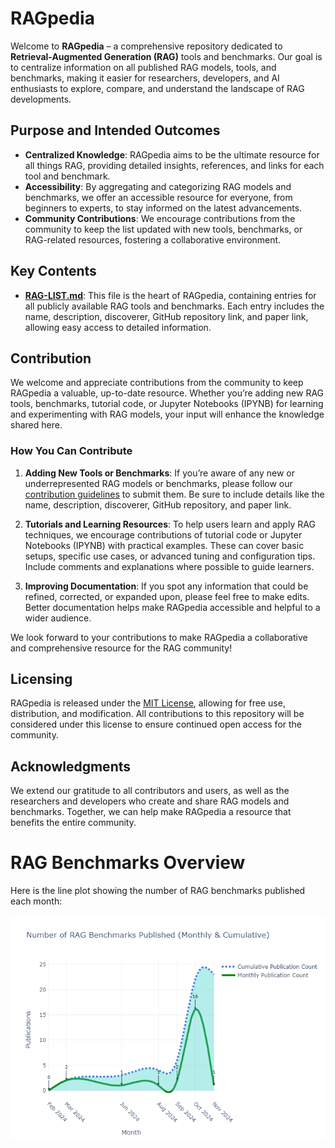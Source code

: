 # RAGpedia

Welcome to **RAGpedia** – a comprehensive repository dedicated to **Retrieval-Augmented Generation (RAG)** tools and benchmarks. Our goal is to centralize information on all published RAG models, tools, and benchmarks, making it easier for researchers, developers, and AI enthusiasts to explore, compare, and understand the landscape of RAG developments.

## Purpose and Intended Outcomes

- **Centralized Knowledge**: RAGpedia aims to be the ultimate resource for all things RAG, providing detailed insights, references, and links for each tool and benchmark.
- **Accessibility**: By aggregating and categorizing RAG models and benchmarks, we offer an accessible resource for everyone, from beginners to experts, to stay informed on the latest advancements.
- **Community Contributions**: We encourage contributions from the community to keep the list updated with new tools, benchmarks, or RAG-related resources, fostering a collaborative environment.

## Key Contents

- [**RAG-LIST.md**](RAG-LIST.md): This file is the heart of RAGpedia, containing entries for all publicly available RAG tools and benchmarks. Each entry includes the name, description, discoverer, GitHub repository link, and paper link, allowing easy access to detailed information.

## Contribution

We welcome and appreciate contributions from the community to keep RAGpedia a valuable, up-to-date resource. Whether you’re adding new RAG tools, benchmarks, tutorial code, or Jupyter Notebooks (IPYNB) for learning and experimenting with RAG models, your input will enhance the knowledge shared here.

### How You Can Contribute

1. **Adding New Tools or Benchmarks**: If you’re aware of any new or underrepresented RAG models or benchmarks, please follow our [contribution guidelines](CONTRIBUTING.md) to submit them. Be sure to include details like the name, description, discoverer, GitHub repository, and paper link.
   
2. **Tutorials and Learning Resources**: To help users learn and apply RAG techniques, we encourage contributions of tutorial code or Jupyter Notebooks (IPYNB) with practical examples. These can cover basic setups, specific use cases, or advanced tuning and configuration tips. Include comments and explanations where possible to guide learners.

3. **Improving Documentation**: If you spot any information that could be refined, corrected, or expanded upon, please feel free to make edits. Better documentation helps make RAGpedia accessible and helpful to a wider audience.

We look forward to your contributions to make RAGpedia a collaborative and comprehensive resource for the RAG community!

## Licensing

RAGpedia is released under the [MIT License](LICENSE), allowing for free use, distribution, and modification. All contributions to this repository will be considered under this license to ensure continued open access for the community.

## Acknowledgments

We extend our gratitude to all contributors and users, as well as the researchers and developers who create and share RAG models and benchmarks. Together, we can help make RAGpedia a resource that benefits the entire community.

# RAG Benchmarks Overview

Here is the line plot showing the number of RAG benchmarks published each month:

![Publication Line Plot](assets\publication_daywise_line_plot.png)